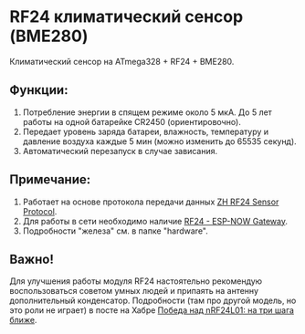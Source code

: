 # RF24 климатический сенсор (BME280)
Климатический сенсор на ATmega328 + RF24 + BME280.

## Функции:

1. Потребление энергии в спящем режиме около 5 мкА. До 5 лет работы на одной батарейке CR2450 (ориентировочно).
2. Передает уровень заряда батареи, влажность, температуру и давление воздуха каждые 5 мин (можно изменить до 65535 секунд).
3. Автоматический перезапуск в случае зависания.

## Примечание:

1. Работает на основе протокола передачи данных [ZH RF24 Sensor Protocol](https://github.com/aZholtikov/ZH-RF24-Sensor-Protocol).
2. Для работы в сети необходимо наличие [RF24 - ESP-NOW Gateway](https://github.com/aZholtikov/RF24-ESP-NOW-Gateway).
3. Подробности "железа" см. в папке "hardware".

## Важно!

Для улучшения работы модуля RF24 настоятельно рекомендую воспользоваться советом умных людей и припаять на антенну дополнительный конденсатор. Подробности (там про другой модель, но это роли не играет) в посте на Хабре [Победа над nRF24L01: на три шага ближе](https://habr.com/ru/post/476716/).